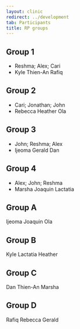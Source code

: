 ```yaml
---
layout: clinic
redirect: ../development
tab: Participants
title: RP groups
---
```


## Group 1
* Reshma; Alex; Cari
* Kyle Thien-An Rafiq

## Group 2
* Cari; Jonathan; John
* Rebecca Heather Ola

## Group 3
* John; Reshma; Alex
* Ijeoma Gerald Dan

## Group 4
* Alex; John; Reshma
* Marsha Joaquin Lactatia

## Group A
Ijeoma Joaquin Ola

## Group B
Kyle Lactatia Heather

## Group C
Dan Thien-An Marsha

## Group D
Rafiq Rebecca Gerald


